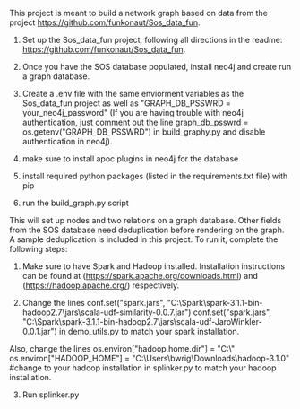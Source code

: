 This project is meant to build a network graph based on data from the project https://github.com/funkonaut/Sos_data_fun.

1. Set up the Sos_data_fun project, following all directions in the readme: https://github.com/funkonaut/Sos_data_fun. 

2. Once you have the SOS database populated, install neo4j and create run a graph database.

3.  Create a .env file with the same enviorment variables as the Sos_data_fun project 
as well as "GRAPH_DB_PSSWRD  = your_neo4j_password"
(If you are having trouble with neo4j authentication, just comment out the line graph_db_psswrd = os.getenv("GRAPH_DB_PSSWRD")
in build_graphy.py and disable authentication in neo4j).

4. make sure to install apoc plugins in neo4j for the database

5. install required python packages (listed in the requirements.txt file) with pip

6. run the build_graph.py script

This will set up nodes and two relations on a graph database. Other fields from the SOS database need deduplication before rendering on the graph. A sample deduplication is included in this project. To run it, complete the following steps:

1. Make sure to have Spark and Hadoop installed. Installation instructions can be found at (https://spark.apache.org/downloads.html) and (https://hadoop.apache.org/) respectively. 

2. Change the lines 
    conf.set("spark.jars", "C:\\Spark\\spark-3.1.1-bin-hadoop2.7\\jars\\scala-udf-similarity-0.0.7.jar")
    conf.set("spark.jars", "C:\\Spark\\spark-3.1.1-bin-hadoop2.7\\jars\\scala-udf-JaroWinkler-0.0.1.jar")
in demo_utils.py to match your spark installation.

Also, change the lines 
    os.environ["hadoop.home.dir"] =  "C:\\"
    os.environ["HADOOP_HOME"] =  "C:\\Users\\bwrig\\Downloads\\hadoop-3.1.0" #change to your hadoop installation
in splinker.py to match your hadoop installation.

3. Run splinker.py